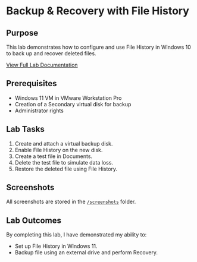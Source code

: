 # Backup & Recovery with File History

## Purpose
This lab demonstrates how to configure and use File History in Windows 10 to back up and recover deleted files.

[View Full Lab Documentation](./lab03_Backup_Recovery_Using_File_History.md)

## Prerequisites
- Windows 11 VM in VMware Workstation Pro
- Creation of a Secondary virtual disk for backup 
- Administrator rights

## Lab Tasks
1. Create and attach a virtual backup disk.
2. Enable File History on the new disk.
3. Create a test file in Documents.
4. Delete the test file to simulate data loss.
5. Restore the deleted file using File History.

## Screenshots
All screenshots are stored in the [`/screenshots`](./screenshots) folder.

## Lab  Outcomes
By completing this lab, I have demonstrated my ability to:
- Set up File History in Windows 11.
- Backup file using an external drive and perform Recovery.
